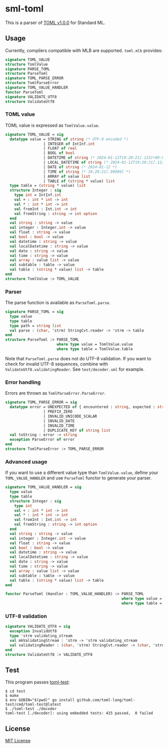 # sml-toml

This is a parser of [TOML v1.0.0](https://toml.io/en/v1.0.0) for Standard ML.

## Usage

Currently, compilers compatible with MLB are supported.
`toml.mlb` provides:

```sml
signature TOML_VALUE
structure TomlValue
signature PARSE_TOML
structure ParseToml
signature TOML_PARSE_ERROR
structure TomlParseError
signature TOML_VALUE_HANDLER
functor ParseToml
signature VALIDATE_UTF8
structure ValidateUtf8
```

### TOML value

TOML value is expressed as `TomlValue.value`.

```sml
signature TOML_VALUE = sig
  datatype value = STRING of string (* UTF-8 encoded *)
                 | INTEGER of IntInf.int
                 | FLOAT of real
                 | BOOL of bool
                 | DATETIME of string (* 2024-01-12T19:20:21[.123]+09:00 *)
                 | LOCAL_DATETIME of string (* 2024-01-12T19:20:21[.123] *)
                 | DATE of string (* 2024-01-12 *)
                 | TIME of string (* 19:20:21[.99999] *)
                 | ARRAY of value list
                 | TABLE of (string * value) list
  type table = (string * value) list
  structure Integer : sig
    type int = IntInf.int
    val + : int * int -> int
    val * : int * int -> int
    val fromInt : Int.int -> int
    val fromString : string -> int option
  end
  val string : string -> value
  val integer : Integer.int -> value
  val float : string -> value
  val bool : bool -> value
  val datetime : string -> value
  val localDatetime : string -> value
  val date : string -> value
  val time : string -> value
  val array : value list -> value
  val subtable : table -> value
  val table : (string * value) list -> table
end
structure TomlValue :> TOML_VALUE
```

### Parser

The parse function is available as `ParseToml.parse`.

```sml
signature PARSE_TOML = sig
  type value
  type table
  type path = string list
  val parse : (char, 'strm) StringCvt.reader -> 'strm -> table
end
structure ParseToml :> PARSE_TOML
                       where type value = TomlValue.value
                       where type table = TomlValue.table
```

Note that `ParseToml.parse` does not do UTF-8 validation.
If you want to check for invalid UTF-8 sequences, combine with `ValidateUtf8.validatingReader`.
See `test/decoder.sml` for example.

### Error handling

Errors are thrown as `TomlParseError.ParseError`.

```sml
signature TOML_PARSE_ERROR = sig
  datatype error = UNEXPECTED of { encountered : string, expected : string }
                 | PREFIX_ZERO
                 | INVALID_UNICODE_SCALAR
                 | INVALID_DATE
                 | INVALID_TIME
                 | DUPLICATE_KEY of string list
  val toString : error -> string
  exception ParseError of error
end
structure TomlParseError :> TOML_PARSE_ERROR
```

### Advanced usage

If you want to use a different value type than `TomlValue.value`, define your `TOML_VALUE_HANDLER` and use `ParseToml` functor to generate your parser.

```sml
signature TOML_VALUE_HANDLER = sig
  type value
  type table
  structure Integer : sig
    type int
    val + : int * int -> int
    val * : int * int -> int
    val fromInt : Int.int -> int
    val fromString : string -> int option
  end
  val string : string -> value
  val integer : Integer.int -> value
  val float : string -> value
  val bool : bool -> value
  val datetime : string -> value
  val localDatetime : string -> value
  val date : string -> value
  val time : string -> value
  val array : value list -> value
  val subtable : table -> value
  val table : (string * value) list -> table
end

functor ParseToml (Handler : TOML_VALUE_HANDLER) :> PARSE_TOML
                                                    where type value = Handler.value
                                                    where type table = Handler.table
```

### UTF-8 validation

```sml
signature VALIDATE_UTF8 = sig
  exception InvalidUtf8
  type 'strm validating_stream
  val mkValidatingStream : 'strm -> 'strm validating_stream
  val validatingReader : (char, 'strm) StringCvt.reader -> (char, 'strm validating_stream) StringCvt.reader
end
structure ValidateUtf8 :> VALIDATE_UTF8
```

## Test

This program passes [toml-test](https://github.com/toml-lang/toml-test):

```sh-session
$ cd test
$ make
$ env GOBIN="$(pwd)" go install github.com/toml-lang/toml-test/cmd/toml-test@latest
$ ./toml-test ./decoder
toml-test [./decoder]: using embedded tests: 415 passed,  0 failed
```

## License

[MIT License](LICENSE)
